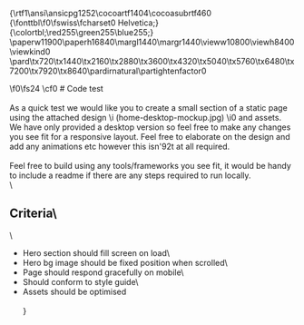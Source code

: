 {\rtf1\ansi\ansicpg1252\cocoartf1404\cocoasubrtf460
{\fonttbl\f0\fswiss\fcharset0 Helvetica;}
{\colortbl;\red255\green255\blue255;}
\paperw11900\paperh16840\margl1440\margr1440\vieww10800\viewh8400\viewkind0
\pard\tx720\tx1440\tx2160\tx2880\tx3600\tx4320\tx5040\tx5760\tx6480\tx7200\tx7920\tx8640\pardirnatural\partightenfactor0

\f0\fs24 \cf0 # Code test\
\
As a quick test we would like you to create a small section of a static page using the attached design 
\i (home-desktop-mockup.jpg)
\i0  and assets. We have only provided a desktop version so feel free to make any changes you see fit for a responsive layout. Feel free to elaborate on the design and add any animations etc however this isn\'92t at all required.\
\
Feel free to build using any tools/frameworks you see fit, it would be handy to include a readme if there are any steps required to run locally.\
\
## Criteria\
\
- Hero section should fill screen on load\
- Hero bg image should be fixed position when scrolled\
- Page should respond gracefully on mobile\
- Should conform to style guide\
- Assets should be optimised\
\
}
